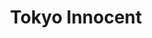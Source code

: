--- 
title: "Tokyo Innocent"
publishdate: "2019-5-2T16:48:46+02:00"
src: "https://365manga.net/manga/tokyo-innocent"
image: "https://data.365manga.net/images/thumbnails/19517-tokyo-innocent.jpg"
description: "With the destiny of searching for a bride, the youkai teenage boy came to Tokyo from a small island: Hanzou. A maiden who develops a youkai-atracting constitution at 16: Ichijouji Mei. With the youkai's heaven 'Tokyo' as its stage, Girl-Meets-Monster love comedy."
---